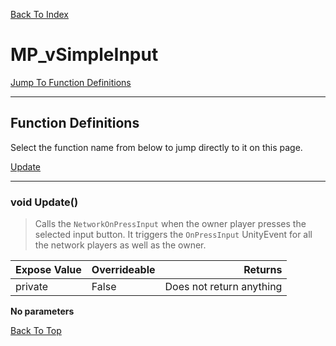 [Back To Index](../../index.md)

# MP_vSimpleInput

[Jump To Function Definitions](#functions-definitions)<br/>

--------------------------------------------------------
## Function Definitions<a name="functions-definitions"></a>

Select the function name from below to jump directly to it on this page.

[Update](#Update)<br>

------------------
### void Update()<a name="Update"></a>

>   Calls the `NetworkOnPressInput` when the owner player presses the selected input button. It triggers the `OnPressInput` UnityEvent for all the network players as well as the owner. 

| Expose Value | Overrideable | Returns |
|:---|:---|---:|
|private|False|Does not return anything|

**No parameters**

[Back To Top](#)

